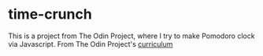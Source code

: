 # time-crunch
This is a project from The Odin Project, where I try to make Pomodoro clock via Javascript. From The Odin Project's [curriculum](https://www.theodinproject.com/lessons/pairing-project)
